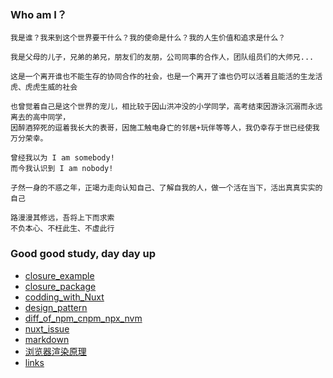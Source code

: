 ### Who am I？
```
我是谁？我来到这个世界要干什么？我的使命是什么？我的人生价值和追求是什么？

我是父母的儿子，兄弟的弟兄，朋友们的友朋，公司同事的合作人，团队组员们的大师兄...

这是一个离开谁也不能生存的协同合作的社会，也是一个离开了谁也仍可以活着且能活的生龙活虎、虎虎生威的社会

也曾觉着自己是这个世界的宠儿，相比较于因山洪冲没的小学同学，高考结束因游泳沉溺而永远离去的高中同学，
因醉酒猝死的逗着我长大的表哥，因施工触电身亡的邻居+玩伴等等人，我仍幸存于世已经使我万分荣幸。

曾经我以为 I am somebody!
而今我认识到 I am nobody!

孑然一身的不惑之年，正竭力走向认知自己、了解自我的人，做一个活在当下，活出真真实实的自己

路漫漫其修远，吾将上下而求索
不负本心、不枉此生、不虚此行
```

### Good good study, day day up
* [closure_example](./closure_example.md)
* [closure_package](./closure_package.md)
* [codding_with_Nuxt](./codding_with_Nuxt.md)
* [design_pattern](./design_pattern.md)
* [diff_of_npm_cnpm_npx_nvm](./diff_of_npm_cnpm_npx_nvm.md)
* [nuxt_issue](./nuxt_issue.md)
* [markdown](./markdown.md)
* [浏览器渲染原理](./浏览器渲染原理.md)
* [links](./links.md)